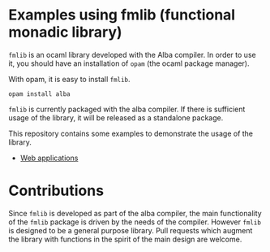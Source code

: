 # Examples using fmlib (functional monadic library)


`fmlib` is an ocaml library developed with the Alba compiler. In order to use
it, you should have an installation of `opam` (the ocaml package manager).

With opam, it is easy to install `fmlib`.

    opam install alba

`fmlib` is currently packaged with the alba compiler. If there is sufficient
usage of the library, it will be released as a standalone package.

This repository contains some examples to demonstrate the usage of the library.

- [Web applications](web)



# Contributions

Since `fmlib` is developed as part of the alba compiler, the main functionality
of the `fmlib` package is driven by the needs of the compiler. However `fmlib`
is designed to be a general purpose library. Pull requests which augment the
library with functions in the spirit of the main design are welcome.
